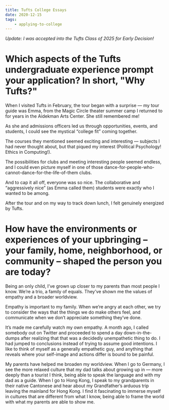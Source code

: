 ```yaml
---
title: Tufts College Essays
date: 2020-12-15
tags:
    - applying-to-college
---
```


_Update: I was accepted into the Tufts Class of 2025 for Early Decision!_

# Which aspects of the Tufts undergraduate experience prompt your application? In short, "Why Tufts?"

When I visited Tufts in February, the tour began with a surprise — my tour guide was Emma, from the Magic Circle theater summer camp I returned to for years in the Aidekman Arts Center. She still remembered me!

As she and admissions officers led us through opportunities, events, and students, I could see the mystical “college fit” coming together.

The courses they mentioned seemed exciting and interesting — subjects I had never thought about, but that piqued my interest (Political Psychology! Ethics in Computing!).

The possibilities for clubs and meeting interesting people seemed endless, and I could even picture myself in one of those dance-for-people-who-cannot-dance-for-the-life-of-them clubs.

And to cap it all off, everyone was so nice. The collaborative and “aggressively nice” (as Emma called them) students were exactly who I wanted to be among.

After the tour and on my way to track down lunch, I felt genuinely energized by Tufts.


# How have the environments or experiences of your upbringing – your family, home, neighborhood, or community – shaped the person you are today?

Being an only child, I’ve grown up closer to my parents than most people I know. We’re a trio, a family of equals. They’ve shown me the values of empathy and a broader worldview.

Empathy is important to my family. When we’re angry at each other, we try to consider the ways that the things we do make others feel, and communicate when we don’t appreciate something they’ve done.

It’s made me carefully watch my own empathy. A month ago, I called somebody out on Twitter and proceeded to spend a day down-in-the-dumps after realizing that that was a decidedly unempathetic thing to do. I had jumped to conclusions instead of trying to assume good intentions. I like to think of myself as a generally empathetic guy, and anything that reveals where your self-image and actions differ is bound to be painful.

My parents have helped me broaden my worldview. When I go to Germany, I see the more relaxed culture that my dad talks about growing up in — more deeply than a tourist I think, being able to speak the language and with my dad as a guide. When I go to Hong Kong, I speak to my grandparents in their native Cantonese and hear about my Grandfather’s arduous trip leaving the mainland for Hong Kong. I find it fascinating to immerse myself in cultures that are different from what I know, being able to frame the world with what my parents are able to show me.
